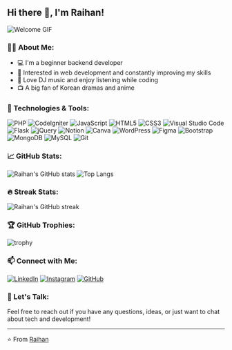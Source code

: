 ## Hi there 👋, I'm Raihan!

![Welcome GIF](https://wallpapercave.com/wp/wp2757956.gif)

### 🧑‍💻 About Me:
- 💻 I'm a beginner backend developer
- 🎯 Interested in web development and constantly improving my skills
- 🎵 Love DJ music and enjoy listening while coding
- 📺 A big fan of Korean dramas and anime

### 🚀 Technologies & Tools:
![PHP](https://img.shields.io/badge/-PHP-777BB4?style=flat&logo=php&logoColor=white)
![CodeIgniter](https://img.shields.io/badge/-CodeIgniter-EF4223?style=flat&logo=codeigniter&logoColor=white)
![JavaScript](https://img.shields.io/badge/-JavaScript-F7DF1E?style=flat&logo=javascript&logoColor=black)
![HTML5](https://img.shields.io/badge/-HTML5-E34F26?style=flat&logo=html5&logoColor=white)
![CSS3](https://img.shields.io/badge/-CSS3-1572B6?style=flat&logo=css3&logoColor=white)
![Visual Studio Code](https://img.shields.io/badge/-VS%20Code-007ACC?style=flat&logo=visual-studio-code&logoColor=white)
![Flask](https://img.shields.io/badge/-Flask-000000?style=flat&logo=flask&logoColor=white)
![jQuery](https://img.shields.io/badge/-jQuery-0769AD?style=flat&logo=jquery&logoColor=white)
![Notion](https://img.shields.io/badge/-Notion-000000?style=flat&logo=notion&logoColor=white)
![Canva](https://img.shields.io/badge/-Canva-00C4CC?style=flat&logo=canva&logoColor=white)
![WordPress](https://img.shields.io/badge/-WordPress-21759B?style=flat&logo=wordpress&logoColor=white)
![Figma](https://img.shields.io/badge/-Figma-F24E1E?style=flat&logo=figma&logoColor=white)
![Bootstrap](https://img.shields.io/badge/-Bootstrap-563D7C?style=flat&logo=bootstrap&logoColor=white)
![MongoDB](https://img.shields.io/badge/-MongoDB-47A248?style=flat&logo=mongodb&logoColor=white)
![MySQL](https://img.shields.io/badge/-MySQL-4479A1?style=flat&logo=mysql&logoColor=white)
![Git](https://img.shields.io/badge/-Git-F05032?style=flat&logo=git&logoColor=white)

### 📈 GitHub Stats:
![Raihan's GitHub stats](https://github-readme-stats.vercel.app/api?username=RaihanMaulanaa&show_icons=true&theme=radical)
![Top Langs](https://github-readme-stats.vercel.app/api/top-langs/?username=RaihanMaulanaa&layout=compact&theme=radical)

### 🔥 Streak Stats:
![Raihan's GitHub streak](https://github-readme-streak-stats.herokuapp.com/?user=RaihanMaulanaa&theme=radical)

### 🏆 GitHub Trophies:
![trophy](https://github-profile-trophy.vercel.app/?username=RaihanMaulanaa&theme=radical&no-frame=true&margin-w=15&margin-h=15)

### 📫 Connect with Me:
[![LinkedIn](https://img.shields.io/badge/-LinkedIn-0A66C2?style=flat&logo=LinkedIn&logoColor=white)](https://www.linkedin.com/in/raihan-maulana-syahputra-39ab4731a/)
[![Instagram](https://img.shields.io/badge/-Instagram-E4405F?style=flat&logo=instagram&logoColor=white)](https://www.instagram.com/username/)
[![GitHub](https://img.shields.io/badge/-GitHub-181717?style=flat&logo=github&logoColor=white)](https://github.com/RaihanMaulanaa)

### 💬 Let's Talk:
Feel free to reach out if you have any questions, ideas, or just want to chat about tech and development!

---

⭐️ From [Raihan](https://github.com/RaihanMaulanaa)
